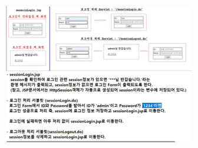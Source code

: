 ![](/highjava/Session/%EC%98%88%EC%A0%9C2/%EC%BA%A1%EC%B2%98.PNG)
![](/highjava/Session/%EC%98%88%EC%A0%9C2/a.PNG)
